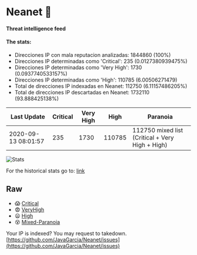 # Neanet :hocho:
#### Threat intelligence feed
#### The stats:

- Direcciones IP con mala reputacion analizadas: 1844860 (100%)
- Direcciones IP determinadas como 'Critical':  235 (0.0127380939475%)
- Direcciones IP determinadas como 'Very High':  1730 (0.0937740533157%)
- Direcciones IP determinadas como 'High':  110785 (6.00506271479)
- Total de direcciones IP indexadas en Neanet:  112750 (6.11157486205%)
- Total de direcciones IP descartadas en Neanet:  1732110 (93.888425138%)

| Last Update | Critical | Very High | High | Paranoia |
| --- | --- | --- | --- | --- |
| 2020-09-13 08:01:57 | 235 | 1730 | 110785 | 112750 mixed list (Critical + Very High + High)|

![Stats](https://docs.google.com/spreadsheets/d/e/2PACX-1vSnaNMIXVabIpDJjufMlzH7poXnshF3mgd8Is1g9ytUEzVsP5my4Trn8f-xkoLLQ38xpL3HtmUexLo6/pubchart?oid=501124687&format=image)

For the historical stats go to: [link](/stats.csv)
## Raw
- :scream: [Critical](https://raw.githubusercontent.com/JavaGarcia/Neanet/master/blacklists/neanet_critical.txt)
- :fearful: [VeryHigh](https://raw.githubusercontent.com/JavaGarcia/Neanet/master/blacklists/neanet_veryHigh.txtt)
- :frowning: [High](https://raw.githubusercontent.com/JavaGarcia/Neanet/master/blacklists/neanet_high.txt)
- :dizzy_face: [Mixed-Paranoia](https://raw.githubusercontent.com/JavaGarcia/Neanet/master/blacklists/neanet_all.txt)


Your IP is indexed? You may request to takedown. [https://github.com/JavaGarcia/Neanet/issues](https://github.com/JavaGarcia/Neanet/issues)

















































































































































































































































































































































































































































































































































































































































































































































































